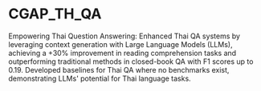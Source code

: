 # CGAP_TH_QA
Empowering Thai Question Answering: Enhanced Thai QA systems by leveraging context generation with Large Language Models (LLMs), achieving a +30% improvement in reading comprehension tasks and outperforming traditional methods in closed-book QA with F1 scores up to 0.19. Developed baselines for Thai QA where no benchmarks exist, demonstrating LLMs' potential for Thai language tasks.
